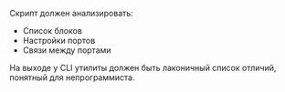 Скрипт должен анализировать:
- Список блоков
- Настройки портов
- Связи между портами

На выходе у CLI утилиты должен быть лаконичный список отличий, понятный для непрограммиста.
